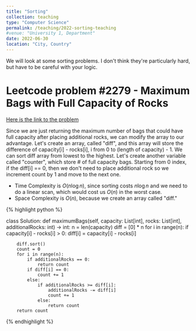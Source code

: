 ```yaml
---
title: "Sorting"
collection: teaching
type: "Computer Science"
permalink: /teaching/2022-sorting-teaching
#venue: "University 1, Department"
date: 2022-06-30
location: "City, Country"
---
```


We will look at some sorting problems.  I don't think they're particularly hard, but have to be careful with your logic.

Leetcode problem #2279 - Maximum Bags with Full Capacity of Rocks 
=====
[Here is the link to the problem](https://leetcode.com/problems/maximum-bags-with-full-capacity-of-rocks/)

Since we are just returning the maximum number of bags that could have full capacity after placing additional rocks, we can modify the array to our advantage.  Let's create an array, called "diff", and this array will store the difference of capacity[i] - rocks[i], i from 0 to (length of capacity) - 1. We can sort diff array from lowest to the highest. Let's create another variable called "counter", which store # of full capacity bags.  Starting from 0 index, if the diff[i] == 0, then we don't need to place additional rock so we increment count by 1 and move to the next one.   
- Time Complexity is $O(n \log n)$, since sorting costs $n\log n$ and we need to do a linear scan, which would cost us $O(n)$ in the worst case. 
- Space Complexity is $O(n)$, because we create an array called "diff." 

{% highlight python %}

class Solution:
    def maximumBags(self, capacity: List[int], rocks: List[int], additionalRocks: int) -> int:
        n = len(capacity)
        diff = [0] * n
        for i in range(n):
            if capacity[i] - rocks[i] > 0:
                diff[i] = capacity[i] - rocks[i]
        
        diff.sort()
        count = 0 
        for i in range(n):
            if additionalRocks == 0:
                return count 
            if diff[i] == 0:
                count += 1
            else:
                if additionalRocks >= diff[i]:
                    additionalRocks -= diff[i]
                    count += 1
                else:
                    return count 
        return count 
                
        

{% endhighlight %}
